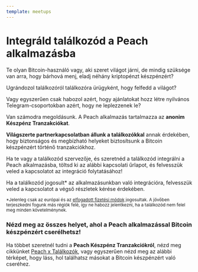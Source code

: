 ```yaml
---
template: meetups
---
```

<!--[headline]-->
# Integráld találkozód a Peach alkalmazásba

<!--[intro]-->
Te olyan Bitcoin-használó vagy, aki szeret világot járni, de mindig szüksége van arra, hogy bárhová menj, eladj néhány kriptopénzt készpénzért?

Ugrándozol találkozóról találkozóra ürügyként, hogy felfedd a világot?

Vagy egyszerűen csak habozol azért, hogy ajánlatokat hozz létre nyilvános Telegram-csoportokban azért, hogy ne leplezzenek le?

Van számodra megoldásunk.
A Peach alkalmazás tartalmazza az **anonim Készpénz Tranzakciókat**.

**Világszerte partnerkapcsolatban állunk a találkozókkal** annak érdekében, hogy biztonságos és megbízható helyeket biztosítsunk a Bitcoin készpénzért történő tranzakciókhoz.

Ha te vagy a találkozód szervezője, és szeretnéd a találkozód integrálni a Peach alkalmazásba, töltsd ki az alábbi kapcsolati űrlapot, és felvesszük veled a kapcsolatot az integráció folytatásához!

Ha a találkozód jogosult\* az alkalmazásunkban való integrációra, felvesszük veled a kapcsolatot a végső részletek kérése érdekében.

<small>*Jelenleg csak az európai és az [elfogadott fizetési módok](/hu/how-it-works/#payment) jogosultak. A jövőben terjeszkedni fogunk más régiók felé, így ne habozz jelentkezni, ha a találkozód nem felel meg minden követelménynek.</small>

<!--[map]-->
### Nézd meg az összes helyet, ahol a Peach alkalmazással Bitcoin készpénzért cserélhetsz!

Ha többet szeretnél tudni a **Peach Készpénz Tranzakciókról**, nézd meg cikkünket [Peach x Találkozók](/blog/peach-for-meetups/), vagy egyszerűen nézd meg az alábbi térképet, hogy láss, hol találhatsz másokat a Bitcoin készpénzért való cseréhez.
